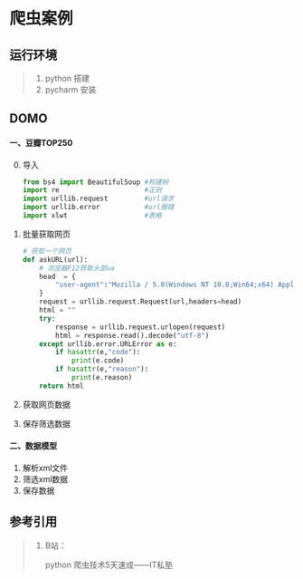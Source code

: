 # 爬虫案例

## 运行环境

> 1. python 搭建
> 2. pycharm 安装

## DOMO

#### 一、豆瓣TOP250

0. 导入

   ```py
   from bs4 import BeautifulSoup #构建树
   import re                     #正则
   import urllib.request         #url请求
   import urllib.error           #url报错
   import xlwt                   #表格
   ```

1. 批量获取网页

   ```py
   # 获取一个网页
   def askURL(url):
       # 浏览器F12获取头部ua
       head  = {
           "user-agent":"Mozilla / 5.0(Windows NT 10.0;Win64;x64) AppleWebKit / 537.36(KHTML, like Gecko) Chrome / 81.0.4044.122 Safari / 537.36"
       }
       request = urllib.request.Request(url,headers=head)
       html = ""
       try:
           response = urllib.request.urlopen(request)
           html = response.read().decode("utf-8")
       except urllib.error.URLError as e:
           if hasattr(e,"code"):
               print(e.code)
           if hasattr(e,"reason"):
               print(e.reason)
       return html
   ```

2. 获取网页数据

3. 保存筛选数据

#### 二、数据模型

1. 解析xml文件
2. 筛选xml数据
3. 保存数据

## 参考引用

> 1. B站：
>
>    python 爬虫技术5天速成——IT私塾





